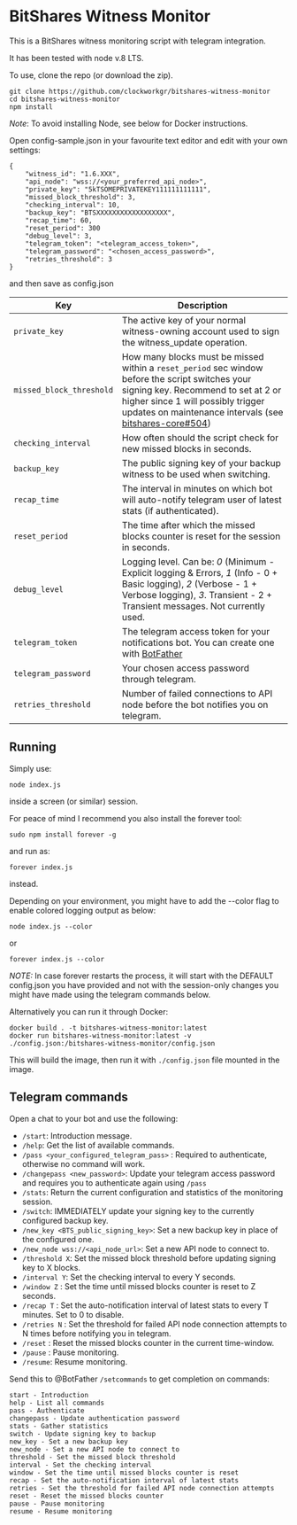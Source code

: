# BitShares Witness Monitor

This is a BitShares witness monitoring script with telegram integration.

It has been tested with node v.8 LTS.

To use, clone the repo (or download the zip).

```
git clone https://github.com/clockworkgr/bitshares-witness-monitor
cd bitshares-witness-monitor
npm install
```

*Note*: To avoid installing Node, see below for Docker instructions.

Open config-sample.json in your favourite text editor and edit with your own settings:

```
{
    "witness_id": "1.6.XXX",
    "api_node": "wss://<your_preferred_api_node>",
    "private_key": "5kTSOMEPRIVATEKEY111111111111",
    "missed_block_threshold": 3,
    "checking_interval": 10,
    "backup_key": "BTSXXXXXXXXXXXXXXXXXX",
    "recap_time": 60,
    "reset_period": 300
    "debug_level": 3,
    "telegram_token": "<telegram_access_token>",
    "telegram_password": "<chosen_access_password>",
    "retries_threshold": 3
}
``` 
  
and then save as config.json

| Key | Description |
| --- | --- |
| `private_key`  | The active key of your normal witness-owning account used to sign the witness_update operation. |
| `missed_block_threshold`  | How many blocks must be missed within a `reset_period` sec window before the script switches your signing key. Recommend to set at 2 or higher since 1 will possibly trigger updates on maintenance intervals (see [bitshares-core#504](https://github.com/bitshares/bitshares-core/issues/504)) |
| `checking_interval` | How often should the script check for new missed blocks in seconds. |
| `backup_key`  | The public signing key of your backup witness to be used when switching. |
| `recap_time`  | The interval in minutes on which bot will auto-notify telegram user of latest stats (if authenticated). |
| `reset_period`  | The time after which the missed blocks counter is reset for the session in seconds. |
| `debug_level`  | Logging level. Can be: _0_ (Minimum - Explicit logging & Errors, _1_ (Info - 0 + Basic logging), _2_ (Verbose - 1 + Verbose logging),  _3_. Transient - 2 + Transient messages.  Not currently used. |
| `telegram_token`  | The telegram access token for your notifications bot. You can create one with [BotFather](https://telegram.me/BotFather) |
| `telegram_password`  | Your chosen access password through telegram. |
| `retries_threshold`  | Number of failed connections to API node before the bot notifies you on telegram. |

## Running

Simply use:

`node index.js`

inside a screen (or similar) session.

For peace of mind I recommend you also install the forever tool:

`sudo npm install forever -g`

and run as:

`forever index.js`

instead.

Depending on your environment, you might have to add the --color flag to enable colored logging output as below:

`node index.js --color`

or

`forever index.js --color`


*NOTE:* In case forever restarts the process, it will start with the DEFAULT config.json you have provided and not with the session-only changes you might have made using the telegram commands below.

Alternatively you can run it through Docker:

```
docker build . -t bitshares-witness-monitor:latest
docker run bitshares-witness-monitor:latest -v ./config.json:/bitshares-witness-monitor/config.json
```

This will build the image, then run it with `./config.json` file mounted in the image.

## Telegram commands

Open a chat to your bot and use the following:

- `/start`: Introduction message.
- `/help`: Get the list of available commands. 
- `/pass <your_configured_telegram_pass>` : Required to authenticate, otherwise no command will work.
- `/changepass <new_password>`: Update your telegram access password and requires you to authenticate again using `/pass`
- `/stats`: Return the current configuration and statistics of the monitoring session.
- `/switch`: IMMEDIATELY update your signing key to the currently configured backup key.
- `/new_key <BTS_public_signing_key>`: Set a new backup key in place of the configured one.
- `/new_node wss://<api_node_url>`: Set a new API node to connect to.
- `/threshold X`: Set the missed block threshold before updating signing key to X blocks.
- `/interval Y`: Set the checking interval to every Y seconds.
- `/window Z` : Set the time until missed blocks counter is reset to Z seconds.
- `/recap T` : Set the auto-notification interval of latest stats to every T minutes. Set to 0 to disable.
- `/retries N` : Set the threshold for failed API node connection attempts to N times before notifying you in telegram.
-  `/reset` : Reset the missed blocks counter in the current time-window.
-  `/pause` : Pause monitoring.
-  `/resume`: Resume monitoring.


Send this to @BotFather `/setcommands` to get completion on commands:

```
start - Introduction
help - List all commands
pass - Authenticate
changepass - Update authentication password
stats - Gather statistics
switch - Update signing key to backup
new_key - Set a new backup key
new_node - Set a new API node to connect to
threshold - Set the missed block threshold
interval - Set the checking interval
window - Set the time until missed blocks counter is reset
recap - Set the auto-notification interval of latest stats
retries - Set the threshold for failed API node connection attempts 
reset - Reset the missed blocks counter
pause - Pause monitoring
resume - Resume monitoring
```